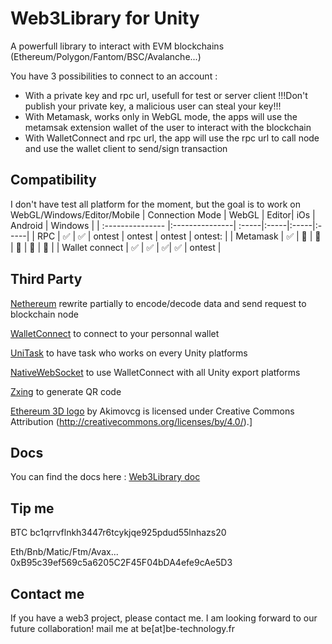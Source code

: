 # Web3Library for Unity
A powerfull library to interact with EVM blockchains (Ethereum/Polygon/Fantom/BSC/Avalanche...)

You have 3 possibilities to connect to an account :
* With a private key and rpc url, usefull for test or server client !!!Don't publish your private key, a malicious user can steal your key!!!
* With Metamask, works only in WebGL mode, the apps will use the metamsak extension wallet of the user to interact with the blockchain
* With WalletConnect and rpc url, the app will use the rpc url to call node and use the wallet client to send/sign transaction

## Compatibility
I don't have test all platform for the moment,  but the goal is to work on WebGL/Windows/Editor/Mobile
| Connection Mode  | WebGL          | Editor| iOs | Android | Windows |
| :--------------- |:---------------| :-----|:-----|:-----|:-----|
| RPC  |   :white_check_mark:     |  :white_check_mark: | ontest | ontest | ontest |  ontest: |
| Metamask  | :white_check_mark: |  :no_entry_sign: | :no_entry_sign: | :no_entry_sign: | :no_entry_sign: |  :no_entry_sign: |
| Wallet connect  | :white_check_mark: | :white_check_mark: | :white_check_mark:| :white_check_mark: |  ontest |

## Third Party
[Nethereum](https://nethereum.com/) rewrite partially to encode/decode data and send request to blockchain node

[WalletConnect](https://github.com/WalletConnect/WalletConnectSharp) to connect to your personnal wallet

[UniTask](https://github.com/Cysharp/UniTask) to have task who works on every Unity platforms

[NativeWebSocket](https://github.com/endel/NativeWebSocket) to use WalletConnect with all Unity export platforms

[Zxing](https://github.com/micjahn/ZXing.Net) to generate QR code

[Ethereum 3D logo](https://skfb.ly/6YZBX) by Akimovcg is licensed under Creative Commons Attribution (http://creativecommons.org/licenses/by/4.0/).]

## Docs
You can find the docs here : [Web3Library doc](https://be-technology.gitbook.io/web3library-for-unity/)

## Tip me
BTC bc1qrrvflnkh3447r6tcykjqe925pdud55lnhazs20

Eth/Bnb/Matic/Ftm/Avax... 0xB95c39ef569c5a6205C2F45F04bDA4efe9cAe5D3

## Contact me
If you have a web3 project, please contact me. I am looking forward to our future collaboration! mail me at be[at]be-technology.fr